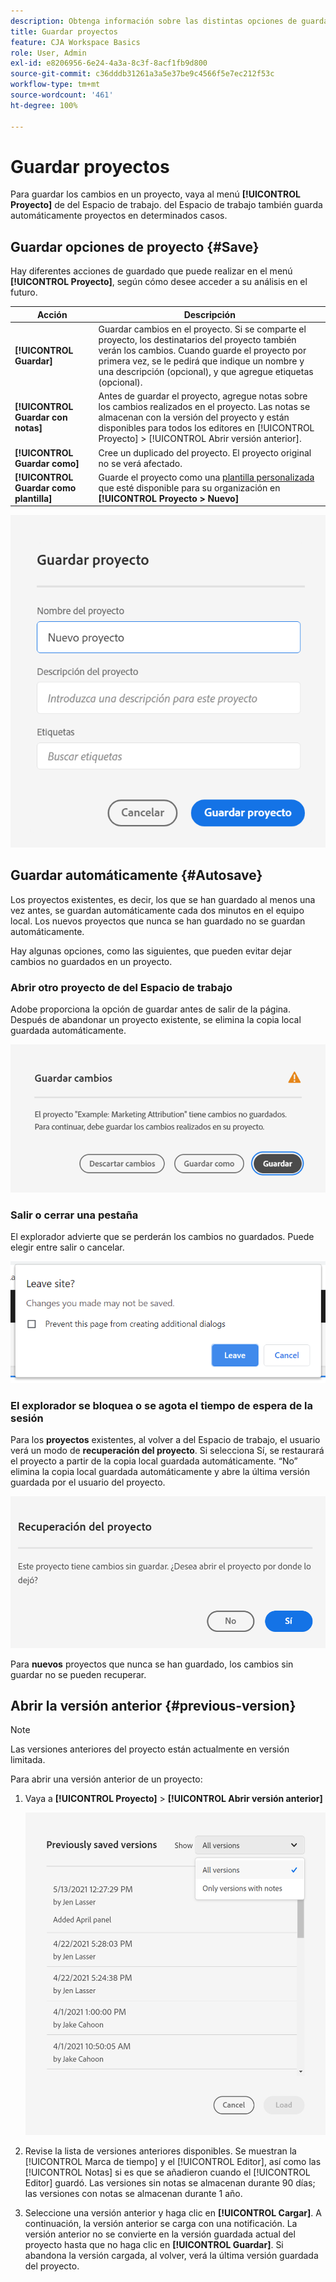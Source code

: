 ```yaml
---
description: Obtenga información sobre las distintas opciones de guardado, como guardar automáticamente, guardar como, guardar como plantilla y abrir versiones anteriores.
title: Guardar proyectos
feature: CJA Workspace Basics
role: User, Admin
exl-id: e8206956-6e24-4a3a-8c3f-8acf1fb9d800
source-git-commit: c36dddb31261a3a5e37be9c4566f5e7ec212f53c
workflow-type: tm+mt
source-wordcount: '461'
ht-degree: 100%

---
```


# Guardar proyectos

Para guardar los cambios en un proyecto, vaya al menú **[!UICONTROL Proyecto]** de del Espacio de trabajo. del Espacio de trabajo también guarda automáticamente proyectos en determinados casos.

## Guardar opciones de proyecto {#Save}

Hay diferentes acciones de guardado que puede realizar en el menú **[!UICONTROL Proyecto]**, según cómo desee acceder a su análisis en el futuro.

| Acción | Descripción |
|---|---|
| **[!UICONTROL Guardar]** | Guardar cambios en el proyecto. Si se comparte el proyecto, los destinatarios del proyecto también verán los cambios. Cuando guarde el proyecto por primera vez, se le pedirá que indique un nombre y una descripción (opcional), y que agregue etiquetas (opcional). |
| **[!UICONTROL Guardar con notas]** | Antes de guardar el proyecto, agregue notas sobre los cambios realizados en el proyecto. Las notas se almacenan con la versión del proyecto y están disponibles para todos los editores en [!UICONTROL Proyecto] > [!UICONTROL Abrir versión anterior]. |
| **[!UICONTROL Guardar como]** | Cree un duplicado del proyecto. El proyecto original no se verá afectado. |
| **[!UICONTROL Guardar como plantilla]** | Guarde el proyecto como una [plantilla personalizada](https://experienceleague.adobe.com/docs/analytics/analyze/analysis-workspace/build-workspace-project/starter-projects.html?lang=es) que esté disponible para su organización en **[!UICONTROL Proyecto > Nuevo]** |

![](assets/save-project.png)

## Guardar automáticamente {#Autosave}

Los proyectos existentes, es decir, los que se han guardado al menos una vez antes, se guardan automáticamente cada dos minutos en el equipo local. Los nuevos proyectos que nunca se han guardado no se guardan automáticamente.

Hay algunas opciones, como las siguientes, que pueden evitar dejar cambios no guardados en un proyecto.

### Abrir otro proyecto de del Espacio de trabajo

Adobe proporciona la opción de guardar antes de salir de la página. Después de abandonar un proyecto existente, se elimina la copia local guardada automáticamente.

![](assets/existing-save.png)

### Salir o cerrar una pestaña

El explorador advierte que se perderán los cambios no guardados. Puede elegir entre salir o cancelar.

![](assets/browser-image.png)

### El explorador se bloquea o se agota el tiempo de espera de la sesión

Para los **proyectos** existentes, al volver a del Espacio de trabajo, el usuario verá un modo de **recuperación del proyecto**. Si selecciona Sí, se restaurará el proyecto a partir de la copia local guardada automáticamente. “No” elimina la copia local guardada automáticamente y abre la última versión guardada por el usuario del proyecto.

![](assets/project-recovery.png)

Para **nuevos** proyectos que nunca se han guardado, los cambios sin guardar no se pueden recuperar.

## Abrir la versión anterior {#previous-version}

>[!NOTE]
>
>Las versiones anteriores del proyecto están actualmente en versión limitada.

Para abrir una versión anterior de un proyecto:

1. Vaya a **[!UICONTROL Proyecto]** > **[!UICONTROL Abrir versión anterior]**

   ![](assets/previous-versions.png)

1. Revise la lista de versiones anteriores disponibles.
   Se muestran la [!UICONTROL Marca de tiempo] y el [!UICONTROL Editor], así como las [!UICONTROL Notas] si es que se añadieron cuando el [!UICONTROL Editor] guardó. Las versiones sin notas se almacenan durante 90 días; las versiones con notas se almacenan durante 1 año.
1. Seleccione una versión anterior y haga clic en **[!UICONTROL Cargar]**.
A continuación, la versión anterior se carga con una notificación. La versión anterior no se convierte en la versión guardada actual del proyecto hasta que no haga clic en **[!UICONTROL Guardar]**. Si abandona la versión cargada, al volver, verá la última versión guardada del proyecto.
